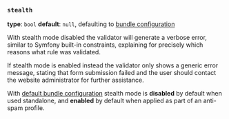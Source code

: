 ### `stealth`

**type**: `bool` **default**: `null`, defaulting to [bundle configuration](../configuration.md)

With stealth mode disabled the validator will generate a verbose error, similar to Symfony built-in constraints,
explaining for precisely which reasons what rule was validated.

If stealth mode is enabled instead the validator only shows a generic error message, stating that form submission
failed and the user should contact the website administrator for further assistance.

With [default bundle configuration](../configuration.md/#default-config) stealth mode is **disabled** by default when used standalone,
and **enabled** by default when applied as part of an anti-spam profile.
